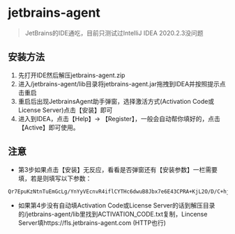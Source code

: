 # jetbrains-agent  

> JetBrains的IDE通吃，目前只测试过IntelliJ IDEA 2020.2.3没问题   
## 安装方法

1. 先打开IDE然后解压jetbrains-agent.zip  
2. 进入/jetbrains-agent/lib目录将jetbrains-agent.jar拖拽到IDEA并按照提示点击重启  
3. 重启后出现JetbrainsAgent助手弹窗，选择激活方式(Activation Code或License Server)点击【安装】即可  
4. 进入到IDEA，点击【Help】→ 【Register】，一般会自动帮你填好的，点击【Active】即可使用。


## 注意
* 第3步如果点击【安装】无反应，看看是否弹窗还有【安装参数】一栏需要填，若是则填写以下参数：
```text
Qr7EpuKzNtnTuEmGcLg/YnYyVEcnvR4iflCYTHc6dwuB8Jbx7e6E43CPRA+KjL2O/D/C+hj/rDFrwCNgGAvLcJd3bcaJ8UTMh8FPxd2EfjDt0eopoRIRQKtw8Ua3hlm2i+GvhYnaJ5/F1XN7H/8uEtYqFQlJc9auMxAL3gdnsmY
```

* 如果第4步没有自动填Activation Code或License Server的话到解压目录的/jetbrains-agent/lib里找到ACTIVATION_CODE.txt复制，Lincense Server填https://fls.jetbrains-agent.com (HTTP也行)

